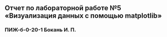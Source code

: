 ## Отчет по лабораторной работе №5 «Визуализация данных с помощью matplotlib»
### ПИЖ-б-0-20-1 Бокань И. П.
